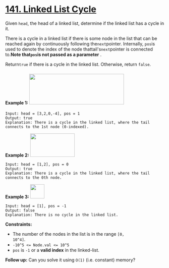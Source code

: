 # [141. Linked List Cycle](https://leetcode.com/problems/linked-list-cycle/description/)

Given <code>head</code>, the head of a linked list, determine if the linked list has a cycle in it.

There is a cycle in a linked list if there is some node in the list that can be reached again by continuously following the<code>next</code>pointer. Internally, <code>pos</code>is used to denote the index of the node thattail's<code>next</code>pointer is connected to.**Note that<code>pos</code>is not passed as a parameter** .

Return<code>true</code> if there is a cycle in the linked list. Otherwise, return <code>false</code>.

**Example 1:**
<img alt="" src="https://assets.leetcode.com/uploads/2018/12/07/circularlinkedlist.png" style="width: 300px; height: 97px; margin-top: 8px; margin-bottom: 8px;">

```
Input: head = [3,2,0,-4], pos = 1
Output: true
Explanation: There is a cycle in the linked list, where the tail connects to the 1st node (0-indexed).
```

**Example 2:**
<img alt="" src="https://assets.leetcode.com/uploads/2018/12/07/circularlinkedlist_test2.png" style="width: 141px; height: 74px;">

```
Input: head = [1,2], pos = 0
Output: true
Explanation: There is a cycle in the linked list, where the tail connects to the 0th node.
```

**Example 3:**
<img alt="" src="https://assets.leetcode.com/uploads/2018/12/07/circularlinkedlist_test3.png" style="width: 45px; height: 45px;">

```
Input: head = [1], pos = -1
Output: false
Explanation: There is no cycle in the linked list.
```

**Constraints:**

- The number of the nodes in the list is in the range <code>[0, 10^4]</code>.
- <code>-10^5 <= Node.val <= 10^5</code>
- <code>pos</code> is <code>-1</code> or a **valid index**  in the linked-list.

**Follow up:**  Can you solve it using <code>O(1)</code> (i.e. constant) memory?